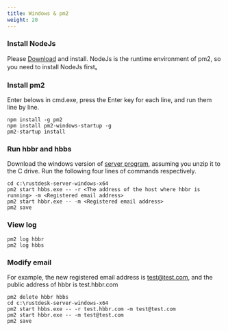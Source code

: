 ```yaml
---
title: Windows & pm2
weight: 20
---
```



### Install NodeJs
Please [Download](https://nodejs.org/dist/v16.14.2/node-v16.14.2-x86.msi) and install.
NodeJs is the runtime environment of pm2, so you need to install NodeJs first。

### Install pm2
Enter belows in cmd.exe, press the Enter key for each line, and run them line by line.
```
npm install -g pm2
npm install pm2-windows-startup -g
pm2-startup install
```

### Run hbbr and hbbs
Download the windows version of [server program](https://github.com/rustdesk/rustdesk-server/releases), assuming you unzip it to the C drive. Run the following four lines of commands respectively.
```
cd c:\rustdesk-server-windows-x64
pm2 start hbbs.exe -- -r <The address of the host where hbbr is running> -m <Registered email address>
pm2 start hbbr.exe -- -m <Registered email address>
pm2 save
```

### View log
```
pm2 log hbbr
pm2 log hbbs
```

### Modify email
For example, the new registered email address is test@test.com, and the public address of hbbr is test.hbbr.com
```
pm2 delete hbbr hbbs
cd c:\rustdesk-server-windows-x64
pm2 start hbbs.exe -- -r test.hbbr.com -m test@test.com
pm2 start hbbr.exe -- -m test@test.com
pm2 save
```